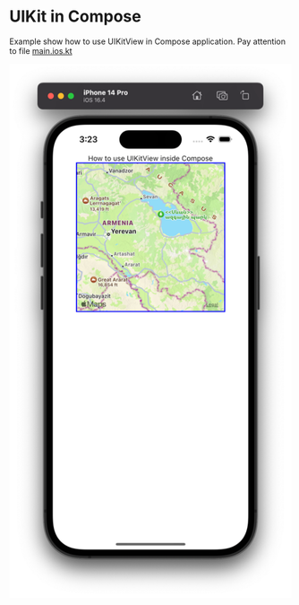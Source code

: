 # UIKit in Compose

Example show how to use UIKitView in Compose application.
Pay attention to file [main.ios.kt](shared%2Fsrc%2FiosMain%2Fkotlin%2Fmain.ios.kt)

![screenshot.png](screenshot.png)

